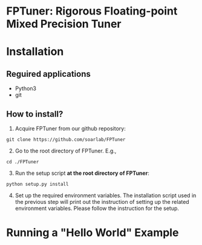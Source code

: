 <h1> FPTuner: Rigorous Floating-point Mixed Precision Tuner </h1> 



# Installation 


## Reguired applications 
- Python3 
- git 


## How to install? 

1. Acquire FPTuner from our github repository: 
```
git clone https://github.com/soarlab/FPTuner
``` 
2. Go to the root directory of FPTuner. E.g., 
```
cd ./FPTuner
```
3. Run the setup script **at the root directory of FPTuner**: 
```
python setup.py install 
```

4. Set up the required environment variables. 
The installation script used in the previous step will print out the instruction of setting up the related environment variables. 
Please follow the instruction for the setup. 



# Running a "Hello World" Example 